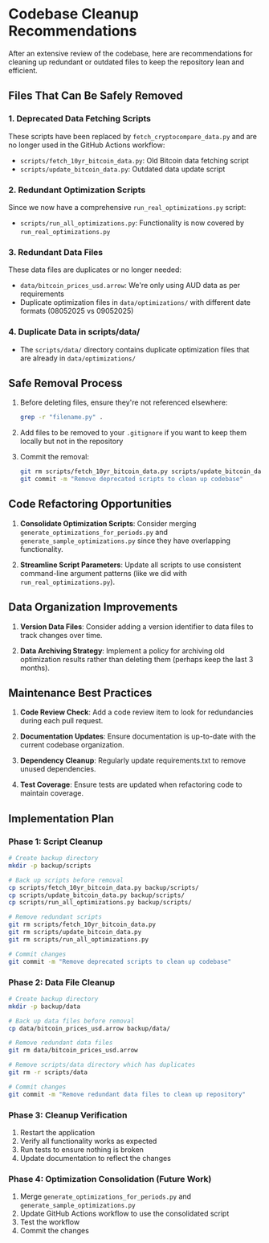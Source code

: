 # Codebase Cleanup Recommendations

After an extensive review of the codebase, here are recommendations for cleaning up redundant or outdated files to keep the repository lean and efficient.

## Files That Can Be Safely Removed

### 1. Deprecated Data Fetching Scripts

These scripts have been replaced by `fetch_cryptocompare_data.py` and are no longer used in the GitHub Actions workflow:

- `scripts/fetch_10yr_bitcoin_data.py`: Old Bitcoin data fetching script
- `scripts/update_bitcoin_data.py`: Outdated data update script

### 2. Redundant Optimization Scripts

Since we now have a comprehensive `run_real_optimizations.py` script:

- `scripts/run_all_optimizations.py`: Functionality is now covered by `run_real_optimizations.py`

### 3. Redundant Data Files

These data files are duplicates or no longer needed:

- `data/bitcoin_prices_usd.arrow`: We're only using AUD data as per requirements
- Duplicate optimization files in `data/optimizations/` with different date formats (08052025 vs 09052025)

### 4. Duplicate Data in scripts/data/

- The `scripts/data/` directory contains duplicate optimization files that are already in `data/optimizations/`

## Safe Removal Process

1. Before deleting files, ensure they're not referenced elsewhere:
   ```bash
   grep -r "filename.py" .
   ```

2. Add files to be removed to your `.gitignore` if you want to keep them locally but not in the repository

3. Commit the removal:
   ```bash
   git rm scripts/fetch_10yr_bitcoin_data.py scripts/update_bitcoin_data.py scripts/run_all_optimizations.py
   git commit -m "Remove deprecated scripts to clean up codebase"
   ```

## Code Refactoring Opportunities

1. **Consolidate Optimization Scripts**: Consider merging `generate_optimizations_for_periods.py` and `generate_sample_optimizations.py` since they have overlapping functionality.

2. **Streamline Script Parameters**: Update all scripts to use consistent command-line argument patterns (like we did with `run_real_optimizations.py`).

## Data Organization Improvements

1. **Version Data Files**: Consider adding a version identifier to data files to track changes over time.

2. **Data Archiving Strategy**: Implement a policy for archiving old optimization results rather than deleting them (perhaps keep the last 3 months).

## Maintenance Best Practices

1. **Code Review Check**: Add a code review item to look for redundancies during each pull request.

2. **Documentation Updates**: Ensure documentation is up-to-date with the current codebase organization.

3. **Dependency Cleanup**: Regularly update requirements.txt to remove unused dependencies.

4. **Test Coverage**: Ensure tests are updated when refactoring code to maintain coverage.

## Implementation Plan

### Phase 1: Script Cleanup

```bash
# Create backup directory
mkdir -p backup/scripts

# Back up scripts before removal
cp scripts/fetch_10yr_bitcoin_data.py backup/scripts/
cp scripts/update_bitcoin_data.py backup/scripts/
cp scripts/run_all_optimizations.py backup/scripts/

# Remove redundant scripts
git rm scripts/fetch_10yr_bitcoin_data.py
git rm scripts/update_bitcoin_data.py
git rm scripts/run_all_optimizations.py

# Commit changes
git commit -m "Remove deprecated scripts to clean up codebase"
```

### Phase 2: Data File Cleanup

```bash
# Create backup directory
mkdir -p backup/data

# Back up data files before removal
cp data/bitcoin_prices_usd.arrow backup/data/

# Remove redundant data files
git rm data/bitcoin_prices_usd.arrow

# Remove scripts/data directory which has duplicates
git rm -r scripts/data

# Commit changes
git commit -m "Remove redundant data files to clean up repository"
```

### Phase 3: Cleanup Verification

1. Restart the application
2. Verify all functionality works as expected
3. Run tests to ensure nothing is broken
4. Update documentation to reflect the changes

### Phase 4: Optimization Consolidation (Future Work)

1. Merge `generate_optimizations_for_periods.py` and `generate_sample_optimizations.py`
2. Update GitHub Actions workflow to use the consolidated script
3. Test the workflow
4. Commit the changes